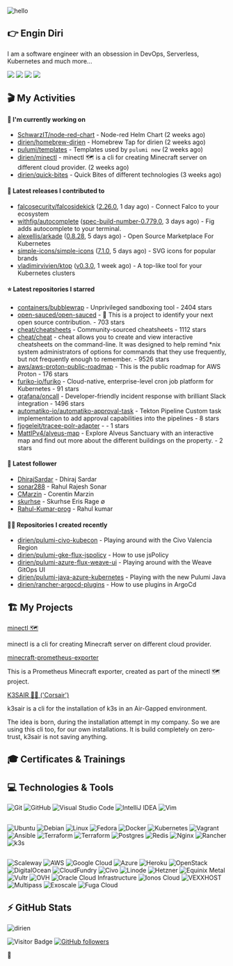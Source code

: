 ![hello](https://media.giphy.com/media/3ornk57KwDXf81rjWM/giphy.gif)

## 👉 Engin Diri

I am a software engineer with an obsession in DevOps, Serverless, Kubernetes and much more...

[![](https://img.shields.io/badge/-@__ediri-%231DA1F2?style=for-the-badge&logo=twitter&logoColor=ffffff)](https://twitter.com/_ediri)
[![](https://img.shields.io/badge/-@dirien-%23181717?style=for-the-badge&logo=github)](https://github.com/dirien)
[![](https://img.shields.io/badge/-@__ediri-E4405F?style=for-the-badge&logo=instagram&logoColor=white)](https://www.instagram.com/_ediri/)
[![](https://img.shields.io/badge/dirien-003366?style=for-the-badge&logo=linuxfoundation&logoColor=white)](https://openprofile.dev/profile/dirien)

## 🎬 My Activities

#### 👷 I'm currently working on

- [SchwarzIT/node-red-chart](https://github.com/SchwarzIT/node-red-chart) - Node-red Helm Chart (2 weeks ago)
- [dirien/homebrew-dirien](https://github.com/dirien/homebrew-dirien) - Homebrew Tap for dirien (2 weeks ago)
- [pulumi/templates](https://github.com/pulumi/templates) - Templates used by `pulumi new` (2 weeks ago)
- [dirien/minectl](https://github.com/dirien/minectl) - minectl 🗺  is a cli for creating Minecraft server on different cloud provider. (2 weeks ago)
- [dirien/quick-bites](https://github.com/dirien/quick-bites) - Quick Bites of different technologies (3 weeks ago)

#### 🚀 Latest releases I contributed to

- [falcosecurity/falcosidekick](https://github.com/falcosecurity/falcosidekick) ([2.26.0](https://github.com/falcosecurity/falcosidekick/releases/tag/2.26.0), 1 day ago) - Connect Falco to your ecosystem
- [withfig/autocomplete](https://github.com/withfig/autocomplete) ([spec-build-number-0.779.0](https://github.com/withfig/autocomplete/releases/tag/spec-build-number-0.779.0), 3 days ago) - Fig adds autocomplete to your terminal.
- [alexellis/arkade](https://github.com/alexellis/arkade) ([0.8.28](https://github.com/alexellis/arkade/releases/tag/0.8.28), 5 days ago) - Open Source Marketplace For Kubernetes
- [simple-icons/simple-icons](https://github.com/simple-icons/simple-icons) ([7.1.0](https://github.com/simple-icons/simple-icons/releases/tag/7.1.0), 5 days ago) - SVG icons for popular brands
- [vladimirvivien/ktop](https://github.com/vladimirvivien/ktop) ([v0.3.0](https://github.com/vladimirvivien/ktop/releases/tag/v0.3.0), 1 week ago) - A top-like tool for your Kubernetes clusters

#### ⭐ Latest repositories I starred

- [containers/bubblewrap](https://github.com/containers/bubblewrap) - Unprivileged sandboxing tool - 2404 stars
- [open-sauced/open-sauced](https://github.com/open-sauced/open-sauced) - 🍕  This is a project to identify your next open source contribution.  - 703 stars
- [cheat/cheatsheets](https://github.com/cheat/cheatsheets) - Community-sourced cheatsheets - 1112 stars
- [cheat/cheat](https://github.com/cheat/cheat) - cheat allows you to create and view interactive cheatsheets on the command-line. It was designed to help remind *nix system administrators of options for commands that they use frequently, but not frequently enough to remember. - 9526 stars
- [aws/aws-proton-public-roadmap](https://github.com/aws/aws-proton-public-roadmap) - This is the public roadmap for AWS Proton - 176 stars
- [furiko-io/furiko](https://github.com/furiko-io/furiko) - Cloud-native, enterprise-level cron job platform for Kubernetes - 91 stars
- [grafana/oncall](https://github.com/grafana/oncall) - Developer-friendly incident response with brilliant Slack integration - 1496 stars
- [automatiko-io/automatiko-approval-task](https://github.com/automatiko-io/automatiko-approval-task) - Tekton Pipeline Custom task implementation to add approval capabilities into the pipelines - 8 stars
- [fjogeleit/tracee-polr-adapter](https://github.com/fjogeleit/tracee-polr-adapter) -  - 1 stars
- [MattIPv4/alveus-map](https://github.com/MattIPv4/alveus-map) - Explore Alveus Sanctuary with an interactive map and find out more about the different buildings on the property. - 2 stars

#### 👥 Latest follower

- [DhirajSardar](https://github.com/DhirajSardar) - Dhiraj Sardar
- [sonar288](https://github.com/sonar288) - Rahul Rajesh Sonar
- [CMarzin](https://github.com/CMarzin) - Corentin Marzin
- [skurhse](https://github.com/skurhse) - Skurhse Eris Rage ∅
- [Rahul-Kumar-prog](https://github.com/Rahul-Kumar-prog) - Rahul kumar

#### 👨‍💻 Repositories I created recently

- [dirien/pulumi-civo-kubecon](https://github.com/dirien/pulumi-civo-kubecon) - Playing around with the Civo Valencia Region
- [dirien/pulumi-gke-flux-jspolicy](https://github.com/dirien/pulumi-gke-flux-jspolicy) - How to use jsPolicy
- [dirien/pulumi-azure-flux-weave-ui](https://github.com/dirien/pulumi-azure-flux-weave-ui) - Playing around with the Weave GitOps UI
- [dirien/pulumi-java-azure-kubernetes](https://github.com/dirien/pulumi-java-azure-kubernetes) - Playing with the new Pulumi Java
- [dirien/rancher-argocd-plugins](https://github.com/dirien/rancher-argocd-plugins) - How to use plugins in ArgoCd


## 🏗️ My Projects
[minectl 🗺](https://github.com/dirien/minectl)

minectl is a cli for creating Minecraft server on different cloud provider.

[minecraft-prometheus-exporter](https://github.com/dirien/minecraft-prometheus-exporter)

This is a Prometheus Minecraft exporter, created as part of the minectl 🗺 project.

[K3SAIR 🏴‍☠️️ ('Corsair')](https://github.com/dirien/k3sair-cli)

k3sair is a cli for the installation of k3s in an Air-Gapped environment.

The idea is born, during the installation attempt in my company. So we are using this cli too, for our own
installations. It is build completely on zero-trust, k3sair is not saving anything.

## 🎓 Certificates & Trainings

<!--START_SECTION:badges-->
<!--END_SECTION:badges-->

## 💻 Technologies & Tools

![Git](https://img.shields.io/badge/git-%23F05033.svg?style=for-the-badge&logo=git&logoColor=white)
![GitHub](https://img.shields.io/badge/github-%23121011.svg?style=for-the-badge&logo=github&logoColor=white)
![Visual Studio Code](https://img.shields.io/badge/VisualStudioCode-0078d7.svg?style=for-the-badge&logo=visual-studio-code&logoColor=white)
![IntelliJ IDEA](https://img.shields.io/badge/IntelliJIDEA-000000.svg?style=for-the-badge&logo=intellij-idea&logoColor=white)
![Vim](https://img.shields.io/badge/VIM-%2311AB00.svg?style=for-the-badge&logo=vim&logoColor=white)

##

![Ubuntu](https://img.shields.io/badge/Ubuntu-E95420?style=for-the-badge&logo=ubuntu&logoColor=white)
![Debian](https://img.shields.io/badge/Debian-D70A53?style=for-the-badge&logo=debian&logoColor=white)
![Linux](https://img.shields.io/badge/Linux-FCC624?style=for-the-badge&logo=linux&logoColor=black)
![Fedora](https://img.shields.io/badge/Fedora-294172?style=for-the-badge&logo=fedora&logoColor=white)
![Docker](https://img.shields.io/badge/docker-0db7ed.svg?style=for-the-badge&logo=docker&logoColor=white)
![Kubernetes](https://img.shields.io/badge/kubernetes-326ce5.svg?style=for-the-badge&logo=kubernetes&logoColor=white)
![Vagrant](https://img.shields.io/badge/vagrant-1563FF.svg?style=for-the-badge&logo=vagrant&logoColor=white)
![Ansible](https://img.shields.io/badge/ansible-1A1918.svg?style=for-the-badge&logo=ansible&logoColor=white)
![Terraform](https://img.shields.io/badge/terraform-5835CC.svg?style=for-the-badge&logo=terraform&logoColor=white)
![Terraform](https://img.shields.io/badge/pulumi-8A3391.svg?style=for-the-badge&logo=pulumi&logoColor=white)
![Postgres](https://img.shields.io/badge/postgres-316192.svg?style=for-the-badge&logo=postgresql&logoColor=white)
![Redis](https://img.shields.io/badge/redis-DD0031.svg?style=for-the-badge&logo=redis&logoColor=white)
![Nginx](https://img.shields.io/badge/nginx-009639.svg?style=for-the-badge&logo=nginx&logoColor=white)
![Rancher](https://img.shields.io/badge/rancher-0075A8.svg?style=for-the-badge&logo=rancher&logoColor=white)
![k3s](https://img.shields.io/badge/k3s-FFC61C.svg?style=for-the-badge&logo=&logoColor=white)

##

![Scaleway](https://img.shields.io/badge/SCALEWAY-4f0599.svg?style=for-the-badge&logo=scaleway&logoColor=white)
![AWS](https://img.shields.io/badge/AWS-FF9900.svg?style=for-the-badge&logo=amazon-aws&logoColor=white)
![Google Cloud](https://img.shields.io/badge/GoogleCloud-4285F4.svg?style=for-the-badge&logo=google-cloud&logoColor=white)
![Azure](https://img.shields.io/badge/azure-0078D4.svg?style=for-the-badge&logo=microsoft-azure&logoColor=white)
![Heroku](https://img.shields.io/badge/heroku-430098.svg?style=for-the-badge&logo=heroku&logoColor=white)
![OpenStack](https://img.shields.io/badge/Openstack-f01742.svg?style=for-the-badge&logo=openstack&logoColor=white)
![DigitalOcean](https://img.shields.io/badge/DigitalOcean-0080FF.svg?style=for-the-badge&logo=DigitalOcean&logoColor=white)
![CloudFundry](https://img.shields.io/badge/CloudFoundry-0C9ED5.svg?style=for-the-badge&logo=cloudfoundry&logoColor=white)
![Civo](https://img.shields.io/badge/civo-239DFF.svg?style=for-the-badge&logo=civo&logoColor=white)
![Linode](https://img.shields.io/badge/linode-00A95C?style=for-the-badge&logo=linode&logoColor=white)
![Hetzner](https://img.shields.io/badge/hetzner-d50c2d?style=for-the-badge&logo=hetzner&logoColor=white)
![Equinix Metal](https://img.shields.io/badge/equinix--metal-d10810?style=for-the-badge&logo=equinixmetal&logoColor=white)
![Vultr](https://img.shields.io/badge/vultr-007BFC?style=for-the-badge&logo=vultr&logoColor=white)
![OVH](https://img.shields.io/badge/ovh-123F6D?style=for-the-badge&logo=ovh&logoColor=white)
![Oracle Cloud Infrastructure](https://img.shields.io/badge/Oracle_Cloud_Infrastructure-F80000?style=for-the-badge&logo=oracle&logoColor=white)
![Ionos Cloud](https://img.shields.io/badge/ionos--cloud-003D8F?style=for-the-badge&logo=ionos&logoColor=white)
![VEXXHOST](https://img.shields.io/badge/VEXXHOST-2A1659?style=for-the-badge&logo=vexxhost&logoColor=white)
![Multipass](https://img.shields.io/badge/Multipass-E95420?style=for-the-badge&logo=ubuntu&logoColor=white)
![Exoscale](https://img.shields.io/badge/Exoscale-DA291C?style=for-the-badge&logo=exoscale&logoColor=white)
![Fuga Cloud](https://img.shields.io/badge/fuga_cloud-242F4B?style=for-the-badge&logo=fugacloud&logoColor=white)

## ⚡ GitHub Stats

![dirien](https://github-readme-stats.vercel.app/api?username=dirien&show_icons=true&count_private=true&theme=dracula)

![Visitor Badge](https://visitor-badge.laobi.icu/badge?page_id=dirien)
[![GitHub followers](https://img.shields.io/github/followers/dirien.svg?style=social&label=Follow&maxAge=2592000)](https://github.com/dirien?tab=followers)

🧿
